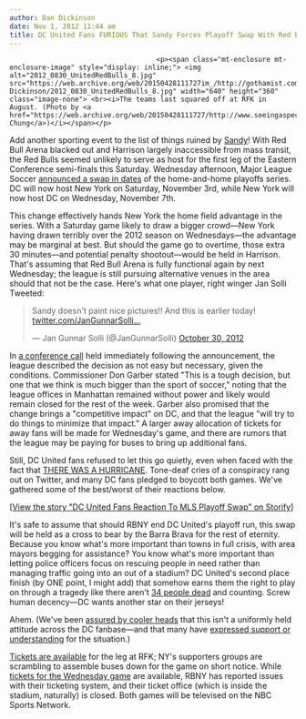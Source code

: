 ```yaml
---
author: Dan Dickinson
date: Nov 1, 2012 11:44 am
title: DC United Fans FURIOUS That Sandy Forces Playoff Swap With Red Bulls
---
```


	
										<p><span class="mt-enclosure mt-enclosure-image" style="display: inline;"> <img alt="2012_0830_UnitedRedBulls_8.jpg" src="https://web.archive.org/web/20150428111727im_/http://gothamist.com/attachments/Dan Dickinson/2012_0830_UnitedRedBulls_8.jpg" width="640" height="360" class="image-none"> <br><i>The teams last squared off at RFK in August. (Photo by <a href="https://web.archive.org/web/20150428111727/http://www.seeingaspects.com/">Francis Chung</a>)</i></span></p>

<p>Add another sporting event to the list of things ruined by <a href="https://web.archive.org/web/20150428111727/http://gothamist.com/tags/hurricanesandy">Sandy</a>!  With Red Bull Arena blacked out and Harrison largely inaccessible from mass transit, the Red Bulls seemed unlikely to serve as host for the first leg of the Eastern Conference semi-finals this Saturday.  Wednesday afternoon, Major League Soccer <a href="https://web.archive.org/web/20150428111727/http://www.mlssoccer.com/news/article/2012/10/31/alert-new-york-dc-swap-home-dates-mls-playoff-series">announced a swap in dates</a> of the home-and-home playoffs series.  DC will now host New York on Saturday, November 3rd, while New York will now host DC on Wednesday, November 7th.</p>

<p>This change effectively hands New York the home field advantage in the series.  With a Saturday game likely to draw a bigger crowd&#x2014;New York having drawn terribly over the 2012 season on Wednesdays&#x2014;the advantage may be marginal at best.  But should the game go to overtime, those extra 30 minutes&#x2014;and potential penalty shootout&#x2014;would be held in Harrison.  That&apos;s assuming that Red Bull Arena is fully functional again by next Wednesday; the league is still pursuing alternative venues in the area should that not be the case. Here&apos;s what one player, right winger Jan Solli Tweeted:</p>

<blockquote class="twitter-tweet tw-align-center"><p>Sandy doesn&apos;t paint nice pictures!! And this is earlier today! <a href="https://web.archive.org/web/20150428111727/http://t.co/D5i4CBDk" title="http://twitter.com/JanGunnarSolli/status/263091785012744192/photo/1">twitter.com/JanGunnarSolli&#x2026;</a></p>&#x2014; Jan Gunnar Solli (@JanGunnarSolli) <a href="https://web.archive.org/web/20150428111727/https://twitter.com/JanGunnarSolli/status/263091785012744192" data-datetime="2012-10-30T01:35:44+00:00">October 30, 2012</a></blockquote>
<script src="//web.archive.org/web/20150428111727js_/http://platform.twitter.com/widgets.js" charset="utf-8"></script>

<p>In <a href="https://web.archive.org/web/20150428111727/http://www.mlssoccer.com/news/article/2012/10/31/garber-circumstances-much-bigger-sport-soccer-guided-ny-dc-venue-switch">a conference call</a> held immediately following the announcement, the league described the decision as not easy but necessary, given the conditions.  Commissioner Don Garber stated &quot;This is a tough decision, but one that we think is much bigger than the sport of soccer,&quot; noting that the league offices in Manhattan remained without power and likely would remain closed for the rest of the week.  Garber also promised that the change brings a &quot;competitive impact&quot; on DC, and that the league &quot;will try to do things to minimize that impact.&quot;  A larger away allocation of tickets for away fans will be made for Wednesday&apos;s game, and there are rumors that the league may be paying for buses to bring up additional fans.</p>

<p>Still, DC United fans refused to let this go quietly, even when faced with the fact that <a href="https://web.archive.org/web/20150428111727/http://gothamist.com/tags/hurricanesandy">THERE WAS A HURRICANE</a>.  Tone-deaf cries of a conspiracy rang out on Twitter, and many DC fans pledged to boycott both games. We&apos;ve gathered some of the best/worst of their reactions below.</p>

<p><script src="https://web.archive.org/web/20150428111727js_/http://storify.com/GothamistDan/dc-united-fans-reaction-to-mls-playoff-swap.js"></script><noscript>[<a href="https://web.archive.org/web/20150428111727/http://storify.com/GothamistDan/dc-united-fans-reaction-to-mls-playoff-swap" target="_blank">View the story "DC United Fans Reaction To MLS Playoff Swap" on Storify</a>]</noscript></p>

<p>It&apos;s safe to assume that should RBNY end DC United&apos;s playoff run, this swap will be held as a cross to bear by the Barra Brava for the rest of eternity.  Because you know what&apos;s more important than towns in full crisis, with area mayors begging for assistance?  You know what&apos;s more important than letting police officers focus on rescuing people in need rather than managing traffic going into an out of a stadium?  DC United&apos;s second place finish (by ONE point, I might add) that somehow earns them the right to play on through a tragedy like there aren&apos;t <a href="https://web.archive.org/web/20150428111727/http://gothamist.com/2012/11/01/hurricane_sandy_death_toll_currentl.php">34 people dead</a> and counting.  Screw human decency&#x2014;DC wants another star on their jerseys!</p>

<p>Ahem.  (We&apos;ve been <a href="https://web.archive.org/web/20150428111727/http://twitter.com/rhettdc/status/264026162118942721">assured by cooler heads</a> that this isn&apos;t a uniformly held attitude across the DC fanbase&#x2014;and that many have <a href="https://web.archive.org/web/20150428111727/https://twitter.com/DCist_Pablo/status/263782603306455040">expressed support or understanding</a> for the situation.)</p>

<p><a href="https://web.archive.org/web/20150428111727/http://www.dcunited.com/tickets">Tickets are available</a> for the leg at RFK; NY&apos;s supporters groups are scrambling to assemble buses down for the game on short notice.  While <a href="https://web.archive.org/web/20150428111727/https://tickets.newyorkredbulls.com/Online/default.asp">tickets for the Wednesday game</a> are available, RBNY has reported issues with their ticketing system, and their ticket office (which is inside the stadium, naturally) is closed.  Both games will be televised on the NBC Sports Network.</p>					
										
									
				